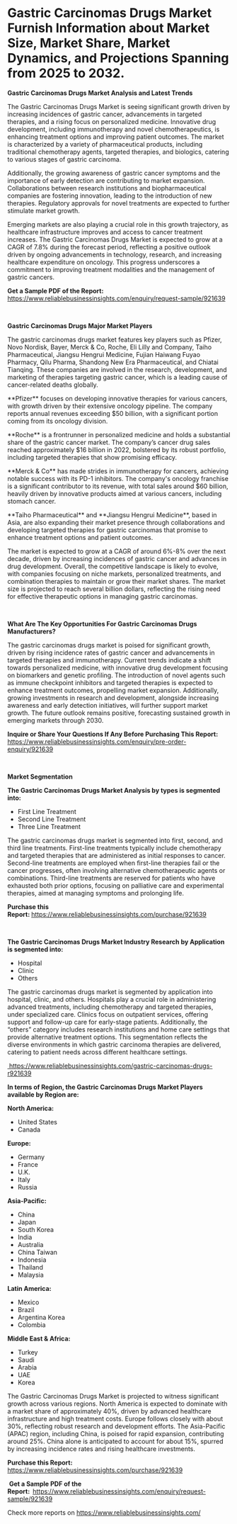 <p><h1>Gastric Carcinomas Drugs Market Furnish Information about Market Size, Market Share, Market Dynamics, and Projections Spanning from 2025 to 2032.</h1></p><p><strong>Gastric Carcinomas Drugs Market Analysis and Latest Trends</strong></p>
<p><p>The Gastric Carcinomas Drugs Market is seeing significant growth driven by increasing incidences of gastric cancer, advancements in targeted therapies, and a rising focus on personalized medicine. Innovative drug development, including immunotherapy and novel chemotherapeutics, is enhancing treatment options and improving patient outcomes. The market is characterized by a variety of pharmaceutical products, including traditional chemotherapy agents, targeted therapies, and biologics, catering to various stages of gastric carcinoma.</p><p>Additionally, the growing awareness of gastric cancer symptoms and the importance of early detection are contributing to market expansion. Collaborations between research institutions and biopharmaceutical companies are fostering innovation, leading to the introduction of new therapies. Regulatory approvals for novel treatments are expected to further stimulate market growth. </p><p>Emerging markets are also playing a crucial role in this growth trajectory, as healthcare infrastructure improves and access to cancer treatment increases. The Gastric Carcinomas Drugs Market is expected to grow at a CAGR of 7.8% during the forecast period, reflecting a positive outlook driven by ongoing advancements in technology, research, and increasing healthcare expenditure on oncology. This progress underscores a commitment to improving treatment modalities and the management of gastric cancers.</p></p>
<p><strong>Get a Sample PDF of the Report:&nbsp;</strong> <a href="https://www.reliablebusinessinsights.com/enquiry/request-sample/921639?utm_campaign=3278&utm_medium=2&utm_source=Github&utm_content=ia&utm_term=07032025&utm_id=gastric-carcinomas-drugs">https://www.reliablebusinessinsights.com/enquiry/request-sample/921639</a></p>
<p>&nbsp;</p>
<p><strong>Gastric Carcinomas Drugs Major Market Players</strong></p>
<p><p>The gastric carcinomas drugs market features key players such as Pfizer, Novo Nordisk, Bayer, Merck & Co, Roche, Eli Lilly and Company, Taiho Pharmaceutical, Jiangsu Hengrui Medicine, Fujian Haiwang Fuyao Pharmacy, Qilu Pharma, Shandong New Era Pharmaceutical, and Chiatai Tianqing. These companies are involved in the research, development, and marketing of therapies targeting gastric cancer, which is a leading cause of cancer-related deaths globally.</p><p>**Pfizer** focuses on developing innovative therapies for various cancers, with growth driven by their extensive oncology pipeline. The company reports annual revenues exceeding $50 billion, with a significant portion coming from its oncology division.</p><p>**Roche** is a frontrunner in personalized medicine and holds a substantial share of the gastric cancer market. The company’s cancer drug sales reached approximately $16 billion in 2022, bolstered by its robust portfolio, including targeted therapies that show promising efficacy.</p><p>**Merck & Co** has made strides in immunotherapy for cancers, achieving notable success with its PD-1 inhibitors. The company's oncology franchise is a significant contributor to its revenue, with total sales around $60 billion, heavily driven by innovative products aimed at various cancers, including stomach cancer.</p><p>**Taiho Pharmaceutical** and **Jiangsu Hengrui Medicine**, based in Asia, are also expanding their market presence through collaborations and developing targeted therapies for gastric carcinomas that promise to enhance treatment options and patient outcomes.</p><p>The market is expected to grow at a CAGR of around 6%-8% over the next decade, driven by increasing incidences of gastric cancer and advances in drug development. Overall, the competitive landscape is likely to evolve, with companies focusing on niche markets, personalized treatments, and combination therapies to maintain or grow their market shares. The market size is projected to reach several billion dollars, reflecting the rising need for effective therapeutic options in managing gastric carcinomas.</p></p>
<p>&nbsp;</p>
<p><strong>What Are The Key Opportunities For Gastric Carcinomas Drugs Manufacturers?</strong></p>
<p><p>The gastric carcinomas drugs market is poised for significant growth, driven by rising incidence rates of gastric cancer and advancements in targeted therapies and immunotherapy. Current trends indicate a shift towards personalized medicine, with innovative drug development focusing on biomarkers and genetic profiling. The introduction of novel agents such as immune checkpoint inhibitors and targeted therapies is expected to enhance treatment outcomes, propelling market expansion. Additionally, growing investments in research and development, alongside increasing awareness and early detection initiatives, will further support market growth. The future outlook remains positive, forecasting sustained growth in emerging markets through 2030.</p></p>
<p><strong>Inquire or Share Your Questions If Any Before Purchasing This Report:</strong> <a href="https://www.reliablebusinessinsights.com/enquiry/pre-order-enquiry/921639?utm_campaign=3278&utm_medium=2&utm_source=Github&utm_content=ia&utm_term=07032025&utm_id=gastric-carcinomas-drugs">https://www.reliablebusinessinsights.com/enquiry/pre-order-enquiry/921639</a></p>
<p>&nbsp;</p>
<p><strong>Market Segmentation</strong></p>
<p><strong>The Gastric Carcinomas Drugs Market Analysis by types is segmented into:</strong></p>
<p><ul><li>First Line Treatment</li><li>Second Line Treatment</li><li>Three Line Treatment</li></ul></p>
<p><p>The gastric carcinomas drugs market is segmented into first, second, and third line treatments. First-line treatments typically include chemotherapy and targeted therapies that are administered as initial responses to cancer. Second-line treatments are employed when first-line therapies fail or the cancer progresses, often involving alternative chemotherapeutic agents or combinations. Third-line treatments are reserved for patients who have exhausted both prior options, focusing on palliative care and experimental therapies, aimed at managing symptoms and prolonging life.</p></p>
<p><strong>Purchase this Report:&nbsp;</strong><a href="https://www.reliablebusinessinsights.com/purchase/921639?utm_campaign=3278&utm_medium=2&utm_source=Github&utm_content=ia&utm_term=07032025&utm_id=gastric-carcinomas-drugs">https://www.reliablebusinessinsights.com/purchase/921639</a></p>
<p>&nbsp;</p>
<p><strong>The Gastric Carcinomas Drugs Market Industry Research by Application is segmented into:</strong></p>
<p><ul><li>Hospital</li><li>Clinic</li><li>Others</li></ul></p>
<p><p>The gastric carcinomas drugs market is segmented by application into hospital, clinic, and others. Hospitals play a crucial role in administering advanced treatments, including chemotherapy and targeted therapies, under specialized care. Clinics focus on outpatient services, offering support and follow-up care for early-stage patients. Additionally, the “others” category includes research institutions and home care settings that provide alternative treatment options. This segmentation reflects the diverse environments in which gastric carcinoma therapies are delivered, catering to patient needs across different healthcare settings.</p></p>
<p><a href="https://www.reliablebusinessinsights.com/gastric-carcinomas-drugs-r921639?utm_campaign=3278&utm_medium=2&utm_source=Github&utm_content=ia&utm_term=07032025&utm_id=gastric-carcinomas-drugs">&nbsp;https://www.reliablebusinessinsights.com/gastric-carcinomas-drugs-r921639</a></p>
<p><strong>In terms of Region, the Gastric Carcinomas Drugs Market Players available by Region are:</strong></p>
<p>
    <p> <strong> North America: </strong>
        <ul>
            <li>United States</li>
            <li>Canada</li>
        </ul>
        </p> 
    <p> <strong> Europe: </strong>
        <ul>
            <li>Germany</li>
            <li>France</li>
            <li>U.K.</li>
            <li>Italy</li>
            <li>Russia</li>
        </ul>
        </p> 
    <p> <strong> Asia-Pacific: </strong>
        <ul>
            <li>China</li>
            <li>Japan</li>
            <li>South Korea</li>
            <li>India</li>
            <li>Australia</li>
            <li>China Taiwan</li>
            <li>Indonesia</li>
            <li>Thailand</li>
            <li>Malaysia</li>
        </ul>
        </p> 
    <p> <strong> Latin America: </strong>
        <ul>
            <li>Mexico</li>
            <li>Brazil</li>
            <li>Argentina Korea</li>
            <li>Colombia</li>
        </ul>
        </p> 
    <p> <strong> Middle East & Africa: </strong>
        <ul>
            <li>Turkey</li>
            <li>Saudi</li>
            <li>Arabia</li>
            <li>UAE</li>
            <li>Korea</li>
        </ul>
    </p>
    </p>
<p><p>The Gastric Carcinomas Drugs Market is projected to witness significant growth across various regions. North America is expected to dominate with a market share of approximately 40%, driven by advanced healthcare infrastructure and high treatment costs. Europe follows closely with about 30%, reflecting robust research and development efforts. The Asia-Pacific (APAC) region, including China, is poised for rapid expansion, contributing around 25%. China alone is anticipated to account for about 15%, spurred by increasing incidence rates and rising healthcare investments.</p></p>
<p><strong>Purchase this Report: </strong><a href="https://www.reliablebusinessinsights.com/purchase/921639?utm_campaign=3278&utm_medium=2&utm_source=Github&utm_content=ia&utm_term=07032025&utm_id=gastric-carcinomas-drugs">https://www.reliablebusinessinsights.com/purchase/921639</a></p>
<p>&nbsp;<strong>Get a Sample PDF of the Report:&nbsp;&nbsp;</strong><a href="https://www.reliablebusinessinsights.com/enquiry/request-sample/921639?utm_campaign=3278&utm_medium=2&utm_source=Github&utm_content=ia&utm_term=07032025&utm_id=gastric-carcinomas-drugs">https://www.reliablebusinessinsights.com/enquiry/request-sample/921639</a></p>
<p><strong></strong></p>
<p>Check more reports on <a href="https://www.reliablebusinessinsights.com/?utm_campaign=3278&utm_medium=2&utm_source=Github&utm_content=ia&utm_term=07032025&utm_id=gastric-carcinomas-drugs">https://www.reliablebusinessinsights.com/</a></p>